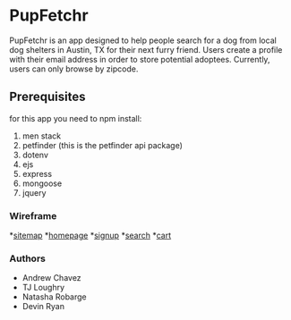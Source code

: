 # PupFetchr

PupFetchr is an app designed to help people search for a dog from local dog shelters in Austin, TX for their next furry friend. Users create a profile with their email address in order to store potential adoptees. Currently, users can only browse by zipcode. 

## Prerequisites 

for this app you need to npm install:
1. men stack
2. petfinder (this is the petfinder api package)
3. dotenv
4. ejs
5. express
6. mongoose
7. jquery

### Wireframe

*[sitemap](https://github.com/TheTeejers/PupFetchr/blob/master/images/Sitemap.jpg)
*[homepage](https://github.com/TheTeejers/PupFetchr/blob/master/images/Home%20Page.jpg)
*[signup](https://github.com/TheTeejers/PupFetchr/blob/master/images/Sign%20Up%20Page.jpg)
*[search](https://github.com/TheTeejers/PupFetchr/blob/master/images/Search%20Page.jpg)
*[cart](https://github.com/TheTeejers/PupFetchr/blob/master/images/Cart.jpg)

### Authors

* Andrew Chavez
* TJ Loughry
* Natasha Robarge
* Devin Ryan
